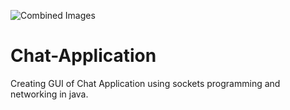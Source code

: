 ![Combined Images](https://user-images.githubusercontent.com/95848665/200626745-8e12dfab-5e5e-4650-ae3a-297b515f63db.jpg)
# Chat-Application
Creating GUI of Chat Application using sockets programming and networking in java.

